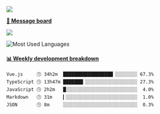[![](https://count.getloli.com/get/@SmaIIstars.github.readme)](https://count.getloli.com/)


[**💬 Message board**](https://chat.getloli.com/room/@SmaIIstars.github)

[![](https://chat.getloli.com/room/@SmaIIstars.github/svg?width=600&height=100&limit=20&theme=light&fontSize=14)](https://chat.getloli.com/room/@SmaIIstars.github)


![Most Used Languages](https://github-readme-stats.vercel.app/api/top-langs/?username=SmaIIstars&theme=dark&layout=compact)

<!-- waka-box start -->
#### <a href="https://gist.github.com/e31f5e1b7a15ee54e2fc8fca68aa5e2b" target="_blank">📊 Weekly development breakdown</a>
```text
Vue.js     🕓 34h2m  ██████████████████▏░░░░░░░░ 67.3%
TypeScript 🕓 13h47m ███████▎░░░░░░░░░░░░░░░░░░░ 27.3%
JavaScript 🕓 2h2m   █░░░░░░░░░░░░░░░░░░░░░░░░░░  4.0%
Markdown   🕓 31m    ▎░░░░░░░░░░░░░░░░░░░░░░░░░░  1.0%
JSON       🕓 8m     ░░░░░░░░░░░░░░░░░░░░░░░░░░░  0.3%
```
<!-- Powered by https://github.com/YouEclipse/waka-box-go . -->
<!-- waka-box end -->
